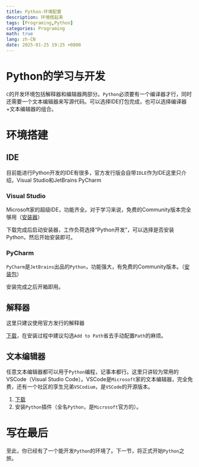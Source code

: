```yaml
---
title: Python-环境配置
description: 环境搭起来
tags: [Programing,Python]
categories: Programing
math: true
lang: zh-CN
date: 2025-01-25 19:25 +0800
--- 
```


# Python的学习与开发

`C`的开发环境包括解释器和编辑器两部分。`Python`必须要有一个编译器才行，同时还需要一个文本编辑器来写源代码。可以选择IDE打包完成，也可以选择编译器+文本编辑器的组合。

# 环境搭建

## IDE

目前能进行Python开发的IDE有很多，官方发行版会自带`IDLE`作为IDE这里只介绍，Visual Studio和JetBrains PyCharm

### Visual Studio

Microsoft家的超级IDE，功能齐全。对于学习来说，免费的Community版本完全够用（[安装器](https://visualstudio.microsoft.com/thank-you-downloading-visual-studio/?sku=Community&channel=Release&version=VS2022&source=VSLandingPage&cid=2030&passive=false)）

下载完成后启动安装器，工作负荷选择“Python开发”，可以选择是否安装Python，然后开始安装即可。

### PyCharm

`PyCharm`是`JetBrains`出品的`Python`，功能强大，有免费的Community版本。（[安装包](https://www.jetbrains.com/pycharm/download/other.html)）

安装完成之后开箱即用。

## 解释器

这里只建议使用官方发行的解释器

[下载](https://www.python.org/ftp/python/3.13.1/python-3.13.1-amd64.exe)，在安装过程中建议勾选`Add to Path`省去手动配置`Path`的麻烦。

## 文本编辑器

任意文本编辑器都可以用于`Python`编程，记事本都行。这里只讲较为常用的VSCode（Visual Studio Code）。VSCode是`Microsoft`家的文本编辑器，完全免费，还有一个社区的孪生兄弟`VSCodium`，是`VSCode`的开源版本。

1. [下载](https://code.visualstudio.com/docs/?dv=win64user)
2. 安装`Python`插件（全名`Python`，是`Microsoft`官方的）。

# 写在最后

至此，你已经有了一个能开发`Python`的环境了。下一节，将正式开始`Python`之旅。